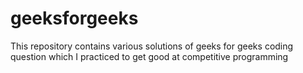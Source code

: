 # geeksforgeeks
This repository contains various solutions of geeks for geeks coding question which I practiced to get good at competitive programming 
